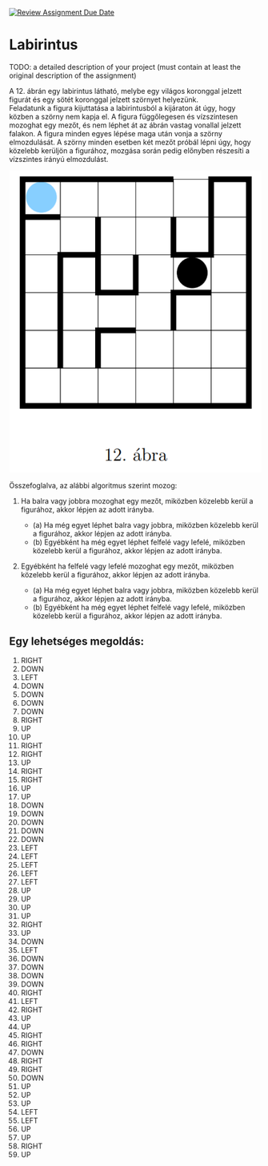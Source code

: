 [![Review Assignment Due Date](https://classroom.github.com/assets/deadline-readme-button-24ddc0f5d75046c5622901739e7c5dd533143b0c8e959d652212380cedb1ea36.svg)](https://classroom.github.com/a/XbZw8B6J)
# Labirintus

TODO: a detailed description of your project (must contain at least the original description of the assignment)

A 12. ábrán egy labirintus látható, melybe egy világos koronggal jelzett
figurát és egy sötét koronggal jelzett szörnyet helyezünk.  
Feladatunk a figura kijuttatása a labirintusból a kijáraton át úgy, hogy
közben a szörny nem kapja el. A figura függőlegesen és vízszintesen mozoghat
egy mezőt, és nem léphet át az ábrán vastag vonallal jelzett falakon.
A figura minden egyes lépése maga után vonja a szörny elmozdulását. A
szörny minden esetben két mezőt próbál lépni úgy, hogy közelebb kerüljön a
figurához, mozgása során pedig előnyben részesíti a vízszintes irányú elmozdulást.

![12. ábra](src/main/resources/12_abra.png)

Összefoglalva, az alábbi algoritmus szerint mozog:
1. Ha balra vagy jobbra mozoghat egy mezőt, miközben közelebb kerül a
   figurához, akkor lépjen az adott irányba.
   - (a) Ha még egyet léphet balra vagy jobbra, miközben közelebb kerül
   a figurához, akkor lépjen az adott irányba.
   - (b) Egyébként ha még egyet léphet felfelé vagy lefelé, miközben közelebb
   kerül a figurához, akkor lépjen az adott irányba.


2. Egyébként ha felfelé vagy lefelé mozoghat egy mezőt, miközben közelebb
   kerül a figurához, akkor lépjen az adott irányba.
   - (a) Ha még egyet léphet balra vagy jobbra, miközben közelebb kerül
   a figurához, akkor lépjen az adott irányba.
   - (b) Egyébként ha még egyet léphet felfelé vagy lefelé, miközben közelebb
   kerül a figurához, akkor lépjen az adott irányba.

## Egy lehetséges megoldás:

1. RIGHT
2. DOWN
3. LEFT
4. DOWN
5. DOWN
6. DOWN
7. DOWN
8. RIGHT
9. UP
10. UP
11. RIGHT
12. RIGHT
13. UP
14. RIGHT
15. RIGHT
16. UP
17. UP
18. DOWN
19. DOWN
20. DOWN
21. DOWN
22. DOWN
23. LEFT
24. LEFT
25. LEFT
26. LEFT
27. LEFT
28. UP
29. UP
30. UP
31. UP
32. RIGHT
33. UP
34. DOWN
35. LEFT
36. DOWN
37. DOWN
38. DOWN
39. DOWN
40. RIGHT
41. LEFT
42. RIGHT
43. UP
44. UP
45. RIGHT
46. RIGHT
47. DOWN
48. RIGHT
49. RIGHT
50. DOWN
51. UP
52. UP
53. UP
54. LEFT
55. LEFT
56. UP
57. UP
58. RIGHT
59. UP